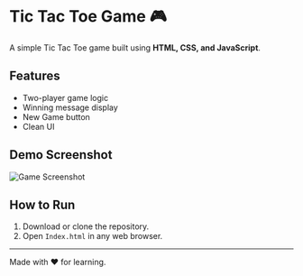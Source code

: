 # Tic Tac Toe Game 🎮

A simple Tic Tac Toe game built using **HTML, CSS, and JavaScript**.

## Features
- Two-player game logic
- Winning message display
- New Game button
- Clean UI

## Demo Screenshot
![Game Screenshot](screenshot.png)

## How to Run
1. Download or clone the repository.
2. Open `Index.html` in any web browser.

---

Made with ❤️ for learning.
